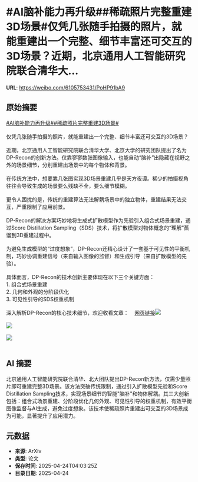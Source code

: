 # #AI脑补能力再升级##稀疏照片完整重建3D场景#仅凭几张随手拍摄的照片，就能重建出一个完整、细节丰富还可交互的3D场景？近期，北京通用人工智能研究院联合清华大...

**URL**: https://weibo.com/6105753431/PoHP91bA9

## 原始摘要

<a href="https://m.weibo.cn/search?containerid=231522type%3D1%26t%3D10%26q%3D%23AI%E8%84%91%E8%A1%A5%E8%83%BD%E5%8A%9B%E5%86%8D%E5%8D%87%E7%BA%A7%23&amp;extparam=%23AI%E8%84%91%E8%A1%A5%E8%83%BD%E5%8A%9B%E5%86%8D%E5%8D%87%E7%BA%A7%23" data-hide=""><span class="surl-text">#AI脑补能力再升级#</span></a><a href="https://m.weibo.cn/search?containerid=231522type%3D1%26t%3D10%26q%3D%23%E7%A8%80%E7%96%8F%E7%85%A7%E7%89%87%E5%AE%8C%E6%95%B4%E9%87%8D%E5%BB%BA3D%E5%9C%BA%E6%99%AF%23&amp;extparam=%23%E7%A8%80%E7%96%8F%E7%85%A7%E7%89%87%E5%AE%8C%E6%95%B4%E9%87%8D%E5%BB%BA3D%E5%9C%BA%E6%99%AF%23" data-hide=""><span class="surl-text">#稀疏照片完整重建3D场景#</span></a><br><br>仅凭几张随手拍摄的照片，就能重建出一个完整、细节丰富还可交互的3D场景？<br><br>近期，北京通用人工智能研究院联合清华大学、北京大学的研究团队提出了名为DP-Recon的创新方法。仅靠寥寥数张图像输入，也能自动“脑补”出隐藏在视野之外的场景细节，分别重建出场景中的每个物体和背景。<br><br>在传统方法中，想要靠几张图实现3D场景重建几乎是天方夜谭。稀少的拍摄视角往往会导致生成的场景要么残缺不全，要么细节模糊。<br><br>更令人困扰的是，传统的重建算法无法解耦场景中的独立物体，重建结果无法交互，严重限制了应用前景。<br><br>DP-Recon的解决方案巧妙地将生成式扩散模型作为先验引入组合式场景重建，通过Score Distillation Sampling（SDS）技术，将扩散模型对物体概念的“理解”蒸馏到3D重建过程中。<br><br>为避免生成模型的“过度想象”，DP-Recon还精心设计了一套基于可见性的平衡机制，巧妙协调重建信号（来自输入图像的监督）和生成引导（来自扩散模型的先验）。<br><br>具体而言，DP-Recon的技术创新主要体现在以下三个关键方面：<br>1. 组合式场景重建<br>2. 几何和外观的分阶段优化<br>3. 可见性引导的SDS权重机制<br><br>深入解析DP-Recon的核心技术细节，欢迎收看文章：<a href="https://weibo.cn/sinaurl?u=https%3A%2F%2Fmp.weixin.qq.com%2Fs%2FN6Ceo86jGpZwc3WCme36RQ" data-hide=""><span class="url-icon"><img style="width: 1rem;height: 1rem" src="https://h5.sinaimg.cn/upload/2015/09/25/3/timeline_card_small_web_default.png" referrerpolicy="no-referrer"></span><span class="surl-text">网页链接</span></a><img style="" src="https://tvax3.sinaimg.cn/large/006Fd7o3gy1i0rmnyqcx5j30z80bw0xo.jpg" referrerpolicy="no-referrer"><br><br><img style="" src="https://tvax4.sinaimg.cn/large/006Fd7o3gy1i0rmo46hthj30z70hetj0.jpg" referrerpolicy="no-referrer"><br><br><img style="" src="https://tvax1.sinaimg.cn/large/006Fd7o3gy1i0rmo6gavxj30z70917db.jpg" referrerpolicy="no-referrer"><br><br>

## AI 摘要

北京通用人工智能研究院联合清华、北大团队提出DP-Recon新方法，仅需少量照片即可重建完整3D场景。该方法突破传统限制，通过引入扩散模型先验和Score Distillation Sampling技术，实现场景细节的智能"脑补"和物体解耦。其三大创新包括：组合式场景重建、分阶段优化几何外观、可见性引导的权重机制，有效平衡图像监督与AI生成，避免过度想象。该技术使稀疏照片重建出可交互的3D场景成为可能，显著提升了应用潜力。

## 元数据

- **来源**: ArXiv
- **类型**: 论文
- **保存时间**: 2025-04-24T04:03:25Z
- **目录日期**: 2025-04-24

